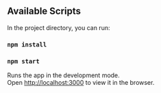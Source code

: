 
## Available Scripts

In the project directory, you can run:


### `npm install`

### `npm start`

Runs the app in the development mode.<br>
Open [http://localhost:3000](http://localhost:3000) to view it in the browser.


